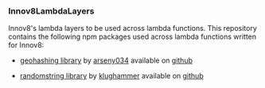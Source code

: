 ### Innov8LambdaLayers
Innov8's lambda layers to be used across lambda functions. This repository contains the following
npm packages used across lambda functions written for Innov8:
- <a href="https://www.npmjs.com/package/geohashing" target="_blank" rel="noreferrer">geohashing library</a>
by <a href="https://github.com/arseny034" target="_blank" rel="noreferrer">arseny034</a> available on
<a href="https://github.com/arseny034/geohashing" target="_blank" rel="noreferrer">github</a>

- <a href="https://www.npmjs.com/package/randomstring" target="_blank" rel="noreferrer">randomstring library</a>
by <a href="https://github.com/klughammer" target="_blank" rel="noreferrer">klughammer</a> available on
<a href="https://github.com/klughammer/node-randomstring" target="_blank" rel="noreferrer">github</a>

